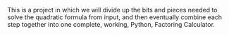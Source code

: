 This is a project in which we will divide up the bits and pieces needed to solve the quadratic formula from input, and then eventually combine each step together into one complete, working, Python, Factoring Calculator.
